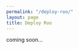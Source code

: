 ```yaml
---
permalink: "/deploy-roo/"
layout: page
title: Deploy Roo
---
```


<div class="row">
  coming soon...
</div>